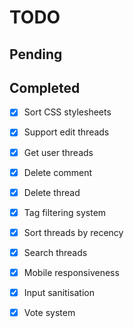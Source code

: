 # TODO

## Pending

## Completed

- [X] Sort CSS stylesheets
- [X] Support edit threads
- [X] Get user threads
- [X] Delete comment
- [X] Delete thread
- [X] Tag filtering system
- [X] Sort threads by recency
- [X] Search threads
- [X] Mobile responsiveness
- [X] Input sanitisation
- [X] Vote system

